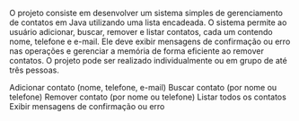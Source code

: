 O projeto consiste em desenvolver um sistema simples de gerenciamento de contatos em Java utilizando uma lista encadeada. O sistema permite ao usuário adicionar, buscar, remover e listar contatos, cada um contendo nome, telefone e e-mail. Ele deve exibir mensagens de confirmação ou erro nas operações e gerenciar a memória de forma eficiente ao remover contatos. O projeto pode ser realizado individualmente ou em grupo de até três pessoas.

Adicionar contato (nome, telefone, e-mail)
Buscar contato (por nome ou telefone)
Remover contato (por nome ou telefone)
Listar todos os contatos
Exibir mensagens de confirmação ou erro
